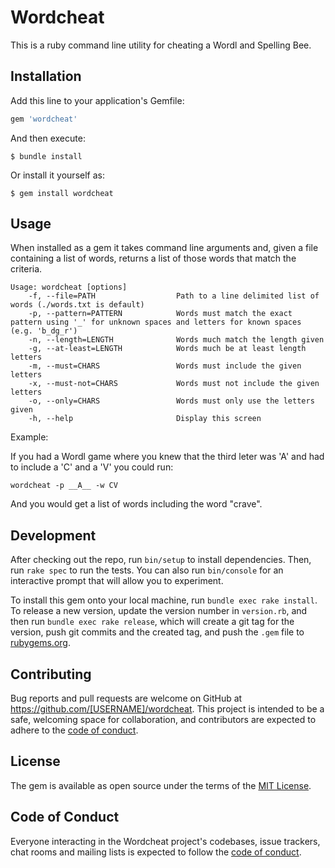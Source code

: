 # Wordcheat

This is a ruby command line utility for cheating a Wordl and Spelling Bee. 


## Installation

Add this line to your application's Gemfile:

```ruby
gem 'wordcheat'
```

And then execute:

    $ bundle install

Or install it yourself as:

    $ gem install wordcheat

## Usage

When installed as a gem it takes command line arguments and, given a file containing a list of words, returns a list of those words that match the criteria.

```
Usage: wordcheat [options]
    -f, --file=PATH                  Path to a line delimited list of words (./words.txt is default)
    -p, --pattern=PATTERN            Words must match the exact pattern using '_' for unknown spaces and letters for known spaces (e.g. 'b_dg_r')
    -n, --length=LENGTH              Words much match the length given
    -g, --at-least=LENGTH            Words much be at least length letters
    -m, --must=CHARS                 Words must include the given letters
    -x, --must-not=CHARS             Words must not include the given letters
    -o, --only=CHARS                 Words must only use the letters given
    -h, --help                       Display this screen
```

Example:

If you had a Wordl game where you knew that the third leter was 'A' and had to include a 'C' and a 'V' you could run:

```
wordcheat -p __A__ -w CV
```

And you would get a list of words including the word "crave".

## Development

After checking out the repo, run `bin/setup` to install dependencies. Then, run `rake spec` to run the tests. You can also run `bin/console` for an interactive prompt that will allow you to experiment.

To install this gem onto your local machine, run `bundle exec rake install`. To release a new version, update the version number in `version.rb`, and then run `bundle exec rake release`, which will create a git tag for the version, push git commits and the created tag, and push the `.gem` file to [rubygems.org](https://rubygems.org).

## Contributing

Bug reports and pull requests are welcome on GitHub at https://github.com/[USERNAME]/wordcheat. This project is intended to be a safe, welcoming space for collaboration, and contributors are expected to adhere to the [code of conduct](https://github.com/[USERNAME]/wordcheat/blob/main/CODE_OF_CONDUCT.md).

## License

The gem is available as open source under the terms of the [MIT License](https://opensource.org/licenses/MIT).

## Code of Conduct

Everyone interacting in the Wordcheat project's codebases, issue trackers, chat rooms and mailing lists is expected to follow the [code of conduct](https://github.com/[USERNAME]/wordcheat/blob/main/CODE_OF_CONDUCT.md).
